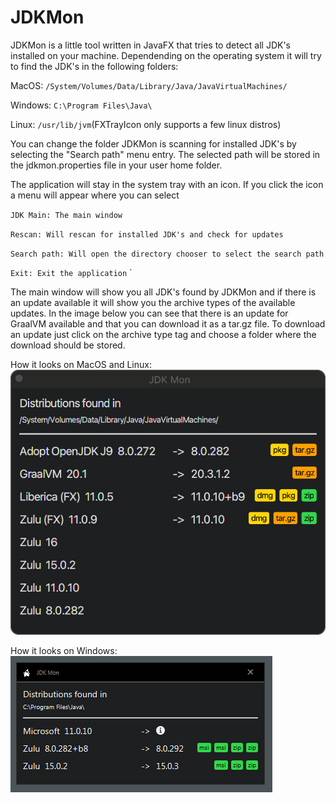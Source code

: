 # JDKMon

JDKMon is a little tool written in JavaFX that tries to detect all JDK's installed
on your machine. Dependending on the operating system it will try to find the JDK's
in the following folders:

MacOS: `/System/Volumes/Data/Library/Java/JavaVirtualMachines/`

Windows: `C:\Program Files\Java\`

Linux: `/usr/lib/jvm`(FXTrayIcon only supports a few linux distros) 

You can change the folder JDKMon is scanning for installed JDK's by selecting
the "Search path" menu entry. The selected path will be stored in the jdkmon.properties
file in your user home folder.

The application will stay in the system tray with an icon. If you click the icon
a menu will appear where you can select


`JDK Main: The main window`

`Rescan: Will rescan for installed JDK's and check for updates`

`Search path: Will open the directory chooser to select the search path`

`Exit: Exit the application`
`

The main window will show you all JDK's found by JDKMon and if there is an
update available it will show you the archive types of the available updates.
In the image below you can see that there is an update for GraalVM available
and that you can download it as a tar.gz file.
To download an update just click on the archive type tag and choose a folder
where the download should be stored.

How it looks on MacOS and Linux:
![Screenshot](https://github.com/HanSolo/JDKMon/raw/main/screenshot.png)

How it looks on Windows:
![Screenshot](https://github.com/HanSolo/JDKMon/raw/main/screenshot_win.png)